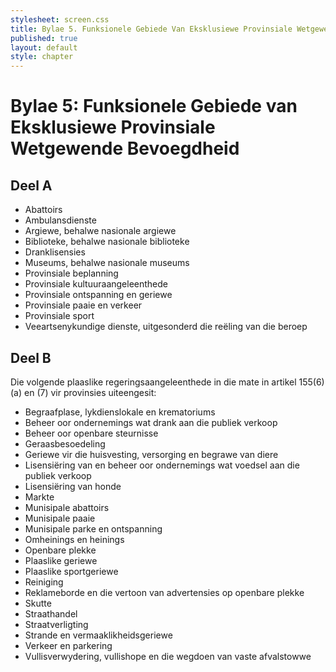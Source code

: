 ```yaml
---
stylesheet: screen.css
title: Bylae 5. Funksionele Gebiede Van Eksklusiewe Provinsiale Wetgewende Bevoegdheid
published: true
layout: default
style: chapter
---
```


# Bylae 5: Funksionele Gebiede van Eksklusiewe Provinsiale Wetgewende Bevoegdheid

## Deel A

*	Abattoirs
*	Ambulansdienste
*	Argiewe, behalwe nasionale argiewe
*	Biblioteke, behalwe nasionale biblioteke
*	Dranklisensies
*	Museums, behalwe nasionale museums
*	Provinsiale beplanning
*	Provinsiale kultuuraangeleenthede
*	Provinsiale ontspanning en geriewe
*	Provinsiale paaie en verkeer
*	Provinsiale sport
*	Veeartsenykundige dienste, uitgesonderd die reëling van die beroep

## Deel B

Die volgende plaaslike regeringsaangeleenthede in die mate in artikel 155(6)(a) en (7) vir provinsies uiteengesit:

*	Begraafplase, lykdienslokale en krematoriums
*	Beheer oor ondernemings wat drank aan die publiek verkoop
*	Beheer oor openbare steurnisse
*	Geraasbesoedeling
*	Geriewe vir die huisvesting, versorging en begrawe van diere
*	Lisensiëring van en beheer oor ondernemings wat voedsel aan die publiek verkoop
*	Lisensiëring van honde
*	Markte
*	Munisipale abattoirs
*	Munisipale paaie
*	Munisipale parke en ontspanning
*	Omheinings en heinings
*	Openbare plekke
*	Plaaslike geriewe
*	Plaaslike sportgeriewe
*	Reiniging
*	Reklameborde en die vertoon van advertensies op openbare plekke
*	Skutte
*	Straathandel
*	Straatverligting
*	Strande en vermaaklikheidsgeriewe
*	Verkeer en parkering
*	Vullisverwydering, vullishope en die wegdoen van vaste afvalstowwe

